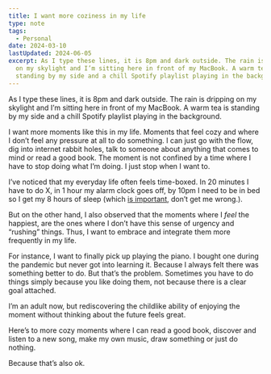 ```yaml
---
title: I want more coziness in my life
type: note
tags:
  - Personal
date: 2024-03-10
lastUpdated: 2024-06-05
excerpt: As I type these lines, it is 8pm and dark outside. The rain is dripping
  on my skylight and I’m sitting here in front of my MacBook. A warm tea is
  standing by my side and a chill Spotify playlist playing in the background.
---
```


As I type these lines, it is 8pm and dark outside. The rain is dripping on my skylight and I’m sitting here in front of my MacBook. A warm tea is standing by my side and a chill Spotify playlist playing in the background.

I want more moments like this in my life. Moments that feel cozy and where I don’t feel any pressure at all to do something. I can just go with the flow, dig into internet rabbit holes, talk to someone about anything that comes to mind or read a good book. The moment is not confined by a time where I have to stop doing what I’m doing. I just stop when I want to.

I’ve noticed that my everyday life often feels time-boxed. In 20 minutes I have to do X, in 1 hour my alarm clock goes off, by 10pm I need to be in bed so I get my 8 hours of sleep (which [is important](https://www.amazon.com/Why-We-Sleep-Unlocking-Dreams/dp/1501144316), don’t get me wrong.).

But on the other hand, I also observed that the moments where I *feel* the happiest, are the ones where I don’t have this sense of urgency and “rushing” things. Thus, I want to embrace and integrate them more frequently in my life.

For instance, I want to finally pick up playing the piano. I bought one during the pandemic but never got into learning it. Because I always felt there was something better to do. But that’s the problem. Sometimes you have to do things simply because you like doing them, not because there is a clear goal attached.

I’m an adult now, but rediscovering the childlike ability of enjoying the moment without thinking about the future feels great.

Here’s to more cozy moments where I can read a good book, discover and listen to a new song, make my own music, draw something or just do nothing.

Because that’s also ok.
